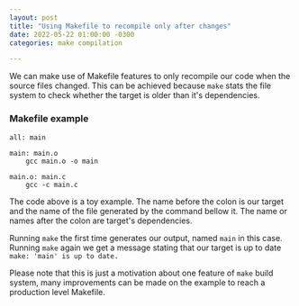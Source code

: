 ```yaml
---
layout: post
title: "Using Makefile to recompile only after changes"
date: 2022-05-22 01:00:00 -0300
categories: make compilation

---
```


We can make use of Makefile features to only recompile our code when the source files changed. This can be achieved because `make` stats the file system to check whether the target is older than it's dependencies.

### Makefile example
```make
all: main

main: main.o
	gcc main.o -o main

main.o: main.c
	gcc -c main.c
```

The code above is a toy example. The name before the colon is our target and the name of the file generated by the command bellow it. The name or names after the colon are target's dependencies.

Running `make` the first time generates our output, named `main` in this case. Running `make` again we get a message stating that our target is up to date `make: 'main' is up to date.`

Please note that this is just a motivation about one feature of `make` build system, many improvements can be made on the example to reach a production level Makefile.
